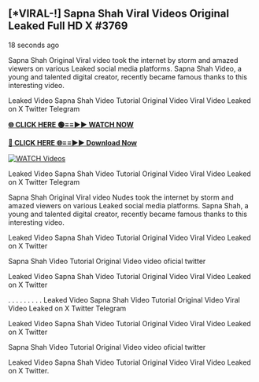 ## [*VIRAL-!] Sapna Shah Viral Videos Original Leaked Full HD X #3769

18 seconds ago

Sapna Shah Original Viral video took the internet by storm and amazed viewers on various Leaked social media platforms. Sapna Shah Video, a young and talented digital creator, recently became famous thanks to this interesting video.

Leaked Video Sapna Shah Video Tutorial Original Video Viral Video Leaked on X Twitter Telegram

**[🌐 CLICK HERE 🟢==►► WATCH NOW](https://russelviper69.blogspot.com/p/valo-video.html)**

**[🔴 CLICK HERE 🌐==►► Download Now](https://russelviper69.blogspot.com/p/valo-video.html)**

[![WATCH Videos](https://i.imgur.com/dJHk4Zq.gif)](https://russelviper69.blogspot.com/p/valo-video.html)

Leaked Video Sapna Shah Video Tutorial Original Video Viral Video Leaked on X Twitter Telegram

Sapna Shah Original Viral video Nudes took the internet by storm and amazed viewers on various Leaked social media platforms. Sapna Shah, a young and talented digital creator, recently became famous thanks to this interesting video.

Leaked Video Sapna Shah Video Tutorial Original Video Viral Video Leaked on X Twitter

Sapna Shah Video Tutorial Original Video video oficial twitter

Leaked Video Sapna Shah Video Tutorial Original Video Viral Video Leaked on X Twitter

. . . . . . . . . Leaked Video Sapna Shah Video Tutorial Original Video Viral Video Leaked on X Twitter Telegram

Leaked Video Sapna Shah Video Tutorial Original Video Viral Video Leaked on X Twitter

Sapna Shah Video Tutorial Original Video video oficial twitter

Leaked Video Sapna Shah Video Tutorial Original Video Viral Video Leaked on X Twitter.
